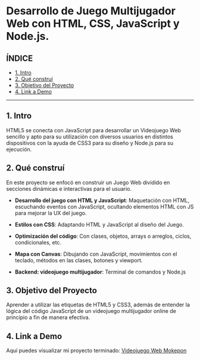 # Desarrollo de Juego Multijugador Web con HTML, CSS, JavaScript y Node.js.

## **ÍNDICE**

* [1. Intro](#)
* [2. Qué construí](#)
* [3. Objetivo del Proyecto](#)
* [4. Link a Demo](#)

****

## 1. Intro

HTML5 se conecta con JavaScript para desarrollar un Videojuego Web sencillo y apto para su utilización con diversos usuarios en distintos dispositivos con la ayuda de CSS3 para su diseño y Node.js para su ejecución.

## 2. Qué construí

En este proyecto se enfocó en construir un Juego Web dividido en secciones dinámicas e interactivas para el usuario.

* **Desarrollo del juego con HTML y JavaScript**: Maquetación con HTML, escuchando eventos con JavaScript, ocultando elementos HTML con JS para mejorar la UX del juego.

* **Estilos con CSS**: Adaptando HTML y JavaScript al diseño del Juego.

* **Optimización del código**: Con clases, objetos, arrays o arreglos, ciclos, condicionales, etc.

* **Mapa con Canvas**: Dibujando con JavaScript, movimientos con el teclado, métodos en las clases, botones y viewport.

* **Backend: videojuego multijugador**: Terminal de comandos y Node.js

## 3. Objetivo del Proyecto
Aprender a utilizar las etiquetas de HTML5 y CSS3, además de entender la lógica del código JavaScript de un videojuego multijugador online de principio a fin de manera efectiva.

## 4. Link a Demo
Aquí puedes visualizar mi proyecto terminado: [Videojuego Web Mokepon](https://batalla-de-mokepones.netlify.app/)
